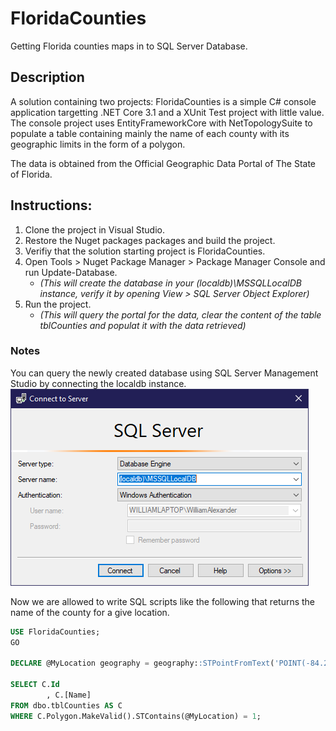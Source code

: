 # FloridaCounties
Getting Florida counties maps in to SQL Server Database.

## Description
A solution containing two projects: FloridaCounties is a simple C# console application targetting .NET Core 3.1 and a XUnit Test project with little value. 
The console project uses EntityFrameworkCore with NetTopologySuite to populate a table containing mainly the name of each county with its geographic limits in the form of a polygon.

The data is obtained from the Official Geographic Data Portal of The State of Florida.

## Instructions:
1. Clone the project in Visual Studio.
2. Restore the Nuget packages packages and build the project.
3. Verifiy that the solution starting project is FloridaCounties.
4. Open Tools > Nuget Package Manager > Package Manager Console and run Update-Database. 
    - *(This will create the database in your (localdb)\MSSQLLocalDB instance, verify it by opening View > SQL Server Object Explorer)*
5. Run the project. 
    - *(This will query the portal for the data, clear the content of the table tblCounties and populat it with the data retrieved)*

### Notes
You can query the newly created database using SQL Server Management Studio by connecting the localdb instance.
![File](ssms.png)

Now we are allowed to write SQL scripts like the following that returns the name of the county for a give location.

```SQL
USE FloridaCounties;
GO

DECLARE @MyLocation geography = geography::STPointFromText('POINT(-84.247332 30.48548)', 4326);

SELECT C.Id
		, C.[Name]
FROM dbo.tblCounties AS C
WHERE C.Polygon.MakeValid().STContains(@MyLocation) = 1;
```